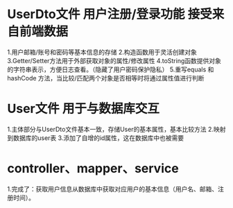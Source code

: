 # UserDto文件 用户注册/登录功能 接受来自前端数据
1.用户邮箱/账号和密码等基本信息的存储
2.构造函数用于灵活创建对象
3.Getter/Setter方法用于外部获取对象的属性/修改属性
4.toString函数提供对象的字符串表示，方便日志查看。（隐藏了用户密码保护隐私）
5.重写equals 和 hashCode 方法，当比较/匹配两个对象是否相等时将通过属性值进行判断

# User文件 用于与数据库交互
1.主体部分与UserDto文件基本一致，存储User的基本属性，基本比较方法
2.映射到数据库的user表
3.添加了自增的id属性，这在数据库中也被需要

# controller、mapper、service
1.完成了：获取用户信息从数据库中获取对应用户的基本信息（用户名、邮箱、注册时间）。
